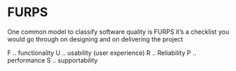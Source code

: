 # FURPS

One common model to classify software quality is FURPS
it’s a checklist you would go through on designing and on delivering the project


F .. functionality
U .. usability (user experience)
R .. Reliability
P .. performance 
S .. supportability
